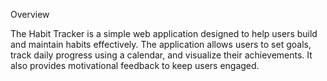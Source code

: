 Overview

The Habit Tracker is a simple web application designed to help users build and maintain habits effectively. The application allows users to set goals, track daily progress using a calendar, and visualize their achievements. It also provides motivational feedback to keep users engaged.
